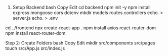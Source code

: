 1. Setup Backend
bash
Copy
Edit
cd backend
npm init -y
npm install express mongoose cors dotenv
mkdir models routes controllers
echo. > server.js
echo. > .env


cd ../frontend
npx create-react-app .
npm install axios react-router-dom
npm install react-router-dom

Step 2: Create Folders
bash
Copy
Edit
mkdir src/components src/pages
touch src/App.js src/index.js